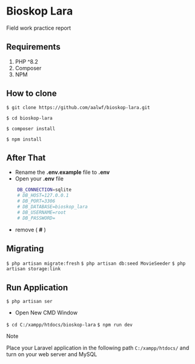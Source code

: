 # Bioskop Lara

Field work practice report

## Requirements

1. PHP ^8.2
2. Composer
3. NPM

## How to clone

`$ git clone https://github.com/aalwf/bioskop-lara.git`

`$ cd bioskop-lara`

`$ composer install`

`$ npm install`

## After That

-   Rename the **.env.example** file to **.env**
-   Open your **.env** file

```bash
    DB_CONNECTION=sqlite
    # DB_HOST=127.0.0.1
    # DB_PORT=3306
    # DB_DATABASE=bioskop_lara
    # DB_USERNAME=root
    # DB_PASSWORD=
```

-   remove ( **#** )

## Migrating

`$ php artisan migrate:fresh`
`$ php artisan db:seed MovieSeeder`
`$ php artisan storage:link`

## Run Application

`$ php artisan ser`

-   Open New CMD Window

`$ cd C:/xampp/htdocs/bioskop-lara`
`$ npm run dev`

> [!NOTE]
> Place your Laravel application in the following path `C:/xampp/htdocs/` and turn on your web server and MySQL
